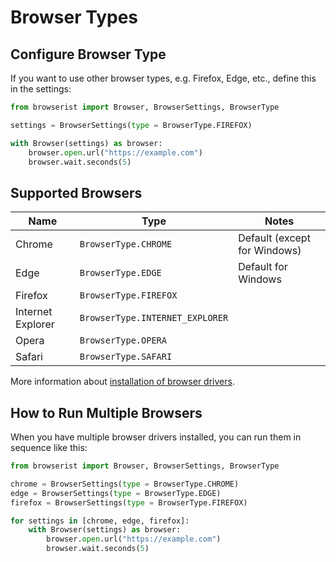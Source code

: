 # Browser Types
## Configure Browser Type
If you want to use other browser types, e.g. Firefox, Edge, etc., define this in the settings:

```python
from browserist import Browser, BrowserSettings, BrowserType

settings = BrowserSettings(type = BrowserType.FIREFOX)

with Browser(settings) as browser:
    browser.open.url("https://example.com")
    browser.wait.seconds(5)
```

## Supported Browsers
| Name              | Type                            | Notes                        |
| ----------------- | ------------------------------- | ---------------------------- |
| Chrome            | `BrowserType.CHROME`            | Default (except for Windows) |
| Edge              | `BrowserType.EDGE`              | Default for Windows          |
| Firefox           | `BrowserType.FIREFOX`           |                              |
| Internet Explorer | `BrowserType.INTERNET_EXPLORER` |                              |
| Opera             | `BrowserType.OPERA`             |                              |
| Safari            | `BrowserType.SAFARI`            |                              |

More information about [installation of browser drivers](../../getting-started/browser-drivers.md).

## How to Run Multiple Browsers
When you have multiple browser drivers installed, you can run them in sequence like this:

```python
from browserist import Browser, BrowserSettings, BrowserType

chrome = BrowserSettings(type = BrowserType.CHROME)
edge = BrowserSettings(type = BrowserType.EDGE)
firefox = BrowserSettings(type = BrowserType.FIREFOX)

for settings in [chrome, edge, firefox]:
    with Browser(settings) as browser:
        browser.open.url("https://example.com")
        browser.wait.seconds(5)
```
